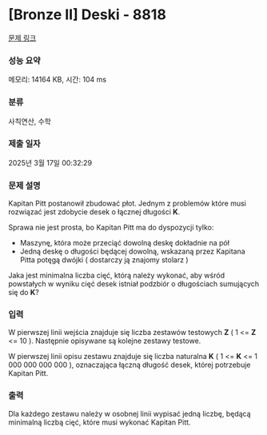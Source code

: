 # [Bronze II] Deski - 8818 

[문제 링크](https://www.acmicpc.net/problem/8818) 

### 성능 요약

메모리: 14164 KB, 시간: 104 ms

### 분류

사칙연산, 수학

### 제출 일자

2025년 3월 17일 00:32:29

### 문제 설명

<p>Kapitan Pitt postanowił zbudować płot. Jednym z problemów które musi rozwiązać jest zdobycie desek o łącznej długości <strong>K</strong>. </p>

<p>Sprawa nie jest prosta, bo Kapitan Pitt ma do dyspozycji tylko:</p>

<ul>
	<li>Maszynę, która może przeciąć dowolną deskę dokładnie na pół</li>
	<li>Jedną deskę o długości będącej dowolną, wskazaną przez Kapitana Pitta potęgą dwójki ( dostarczy ją znajomy stolarz )</li>
</ul>

<p>Jaka jest minimalna liczba cięć, którą należy wykonać, aby wśród powstałych w wyniku cięć desek istniał podzbiór o długościach sumujących się do <strong>K</strong>?</p>

### 입력 

 <p>W pierwszej linii wejścia znajduje się liczba zestawów testowych <strong>Z</strong> ( 1 <= <strong>Z</strong> <= 10 ). Następnie opisywane są kolejne zestawy testowe.</p>

<p>W pierwszej linii opisu zestawu znajduje się liczba naturalna <strong>K</strong> ( 1 <= <strong>K</strong> <= 1 000 000 000 000 ), oznaczająca łączną długość desek, której potrzebuje Kapitan Pitt.</p>

### 출력 

 <p>Dla każdego zestawu należy w osobnej linii wypisać jedną liczbę, będącą minimalną liczbą cięć, które musi wykonać Kapitan Pitt.</p>

